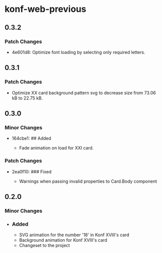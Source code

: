 # konf-web-previous

## 0.3.2

### Patch Changes

- 4e601d8: Optimize font loading by selecting only required letters.

## 0.3.1

### Patch Changes

- Optimize XX card background pattern svg to decrease size from 73.06 kB to 22.75 kB.

## 0.3.0

### Minor Changes

- 164cbe1: ## Added

  - Fade animation on load for XXI card.

### Patch Changes

- 2ea0f10: ### Fixed

  - Warnings when passing invalid properties to Card.Body component

## 0.2.0

### Minor Changes

- ### Added

  - SVG animation for the number '18' in Konf XVIII's card
  - Background animation for Konf XVIII's card
  - Changeset to the project
